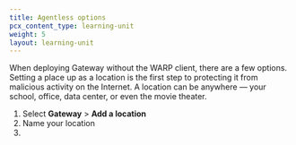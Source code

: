 ```yaml
---
title: Agentless options
pcx_content_type: learning-unit
weight: 5
layout: learning-unit
---
```


When deploying Gateway without the WARP client, there are a few options. Setting a place up as a location is the first step to protecting it from malicious activity on the Internet. A location can be anywhere — your school, office, data center, or even the movie theater.

1. Select **Gateway** > **Add a location**
2. Name your location 
3. 
